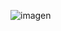 ![imagen](https://github.com/E7OY/EjerciciosJAVA/assets/102689282/d8acad46-12eb-41c9-8487-c56835214373)
